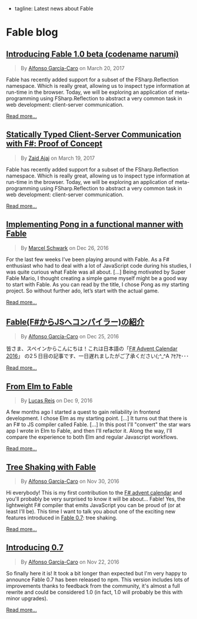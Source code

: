  - tagline: Latest news about Fable

# Fable blog

## [Introducing Fable 1.0 beta (codename narumi)](blog/Introducing-1-0-beta.html)

> By [Alfonso García-Caro](https://twitter.com/alfonsogcnunez) on March 20, 2017

Fable has recently added support for a subset of the FSharp.Reflection namespace. Which is really great, allowing us to inspect type information at run-time in the browser. Today, we will be exploring an application of meta-programming using FSharp.Reflection to abstract a very common task in web development: client-server communication.

[Read more...](blog/Introducing-1-0-beta.html)


## [Statically Typed Client-Server Communication with F#: Proof of Concept](https://medium.com/@zaid.naom/statically-typed-client-server-communication-with-f-proof-of-concept-7e52cff4a625#.upg5r1mah)

> By [Zaid Ajaj](https://twitter.com/zaid_ajaj) on March 19, 2017

Fable has recently added support for a subset of the FSharp.Reflection namespace. Which is really great, allowing us to inspect type information at run-time in the browser. Today, we will be exploring an application of meta-programming using FSharp.Reflection to abstract a very common task in web development: client-server communication.

[Read more...](https://medium.com/@zaid.naom/statically-typed-client-server-communication-with-f-proof-of-concept-7e52cff4a625#.upg5r1mah)

## [Implementing Pong in a functional manner with Fable](http://oopbase.de/implementing-pong-in-a-functional-manner-with-fable/)

> By [Marcel Schwark](https://twitter.com/oopbase) on Dec 26, 2016

For the last few weeks I’ve been playing around with Fable. As a F# enthusiast who had to deal with a lot of JavaScript code during his studies, I was quite curious what Fable was all about. [...]
Being motivated by Super Fable Mario, I thought creating a simple game myself might be a good way to start with Fable. As you can read by the title, I chose Pong as my starting project. So without further ado, let’s start with the actual game.

[Read more...](http://oopbase.de/implementing-pong-in-a-functional-manner-with-fable/)

## [Fable(F#からJSへコンパイラー)の紹介](blog/Fable-shoukai.html)

> By [Alfonso García-Caro](https://twitter.com/alfonsogcnunez) on Dec 25, 2016

皆さま、スペインからこんにちは！これは日本語の「[F# Advent Calendar 2016](http://qiita.com/advent-calendar/2016/fsharp)」
の2５日目の記事です、一日遅れましたがご了承ください(;^_^A ｱｾｱｾ･･･

[Read more...](blog/Fable-shoukai.html)

## [From Elm to Fable](http://lucasmreis.github.io/blog/from-elm-to-fable/)

> By [Lucas Reis](https://twitter.com/iamlucasmreis) on Dec 9, 2016

A few months ago I started a quest to gain reliability in frontend development. I chose Elm as my starting point. [...]
It turns out that there is an F# to JS compiler called Fable. [...] In this post I'll "convert" the star wars app I wrote in Elm to Fable, and then I'll refactor it.
Along the way, I'll compare the experience to both Elm and regular Javascript workflows.

[Read more...](http://lucasmreis.github.io/blog/from-elm-to-fable/)

## [Tree Shaking with Fable](blog/Tree-shaking.html)

> By [Alfonso García-Caro](https://twitter.com/alfonsogcnunez) on Nov 30, 2016

Hi everybody! This is my first contribution to the [F# advent calendar](https://sergeytihon.wordpress.com/2016/10/23/f-advent-calendar-in-english-2016/) and you'll probably be very surprised to know it will be about... Fable! Yes, the lightweight F# compiler that emits JavaScript you can be proud of (or at least I'll be). This time I want to talk you about one of the exciting new features introduced in [Fable 0.7](blog/Introducing-0-7.html): tree shaking.

[Read more...](blog/Tree-shaking.html)

## [Introducing 0.7](blog/Introducing-0-7.html)

> By [Alfonso García-Caro](https://twitter.com/alfonsogcnunez) on Nov 22, 2016

So finally here it is! It took a bit longer than expected but I'm very happy to announce Fable 0.7 has been released to npm. This version includes lots of improvements thanks to feedback from the community, it's almost a full rewrite and could be considered 1.0 (in fact, 1.0 will probably be this with minor upgrades).

[Read more...](blog/Introducing-0-7.html)